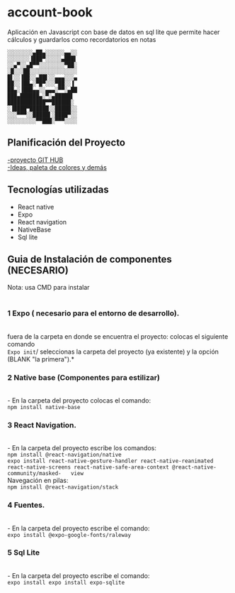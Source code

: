 # account-book

Aplicación en Javascript con base de datos en sql lite que permite hacer cálculos y guardarlos como recordatorios en notas

	░░░░░░░░▄██▄░░░░░░▄▄░░
	░░░░░░░▐███▀░░░░░▄███▌
	░░▄▀░░▄█▀▀░░░░░░░░▀██░
	░█░░░██░░░░░░░░░░░░░░░
	█▌░░▐██░░▄██▌░░▄▄▄░░░▄
	██░░▐██▄░▀█▀░░░▀██░░▐
	██▄░▐███▄▄░░▄▄▄░▀▀░▄██
	███▄██████▄░▀░▄█████▌
	████████████▀▀██████░
	░▐████▀██████░░█████░░
	░░░▀▀▀░░█████▌░████▀░░
	░░░░░░░░░▀▀███░▀▀▀░░░░

## Planificación del Proyecto

 <a href="https://github.com/users/EvoraHn/projects/2">
	-proyecto GIT HUB
 </a>
 <br>
 <a href="https://docs.google.com/document/d/1eANrnAEy3_yFAMUGIyllyRz4586AAFL6VYViMDhNTmM/edit?usp=sharing">
	-Ideas, paleta de colores y demás
 </a>
 <br>

## Tecnologías utilizadas

- React native
- Expo
- React navigation
- NativeBase
- Sql lite

## Guia de Instalación de componentes (NECESARIO)
Nota: usa CMD para instalar               
 <br>
### 1 Expo ( necesario para el entorno de desarrollo).
 <br>
 fuera de la carpeta en donde se encuentra el proyecto:
 colocas el siguiente comando 
 <br>
 <code>Expo init</code>/ seleccionas la carpeta del proyecto
 (ya existente) y la opción (BLANK "la primera").*
 <br>

### 2 Native base (Componentes para estilizar)

 <br>
 - En la carpeta del proyecto colocas el comando:
 <br>
 <code>npm install native-base</code>
 <br>

### 3 React Navigation.

 <br>
 - En la carpeta del proyecto escribe los comandos:
 <br>
 <code>npm install @react-navigation/native</code>
 <br>
 <code>expo install react-native-gesture-handler react-native-reanimated react-native-screens react-native-safe-area-context @react-native-community/masked-   view</code>
 <br>	
 Navegación en pilas:
 <br>
 <code>npm install @react-navigation/stack</code>
 <br>

### 4 Fuentes.

 <br>
 - En la carpeta del proyecto escribe el comando:
 <br>
 <code>expo install @expo-google-fonts/raleway</code>

### 5 Sql Lite

 <br>
 - En la carpeta del proyecto escribe el comando:
 <br>
 <code>expo install expo install expo-sqlite</code>
